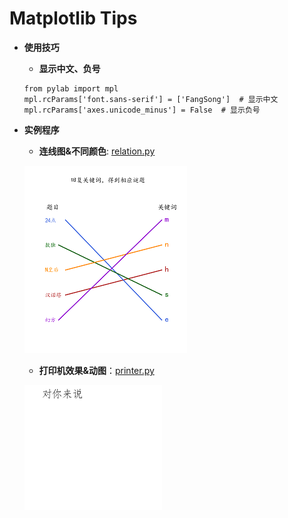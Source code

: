 # Matplotlib Tips

* **使用技巧**

   + **显示中文、负号**
    ```
    from pylab import mpl
    mpl.rcParams['font.sans-serif'] = ['FangSong']  # 显示中文
    mpl.rcParams['axes.unicode_minus'] = False  # 显示负号
    ```
       
       
         
         
    
* **实例程序**

     + **连线图&不同颜色**: [relation.py](https://github.com/Anfany/Python3-Practice/blob/master/Matplotlib/relation.py)
     
     ![image](https://github.com/Anfany/Python3-Practice/blob/master/Matplotlib/puzzle.png)
    
     + **打印机效果&动图**：[printer.py](https://github.com/Anfany/Python3-Practice/blob/master/Matplotlib/printer.py)
     
     ![image](https://github.com/Anfany/Python3-Practice/blob/master/Matplotlib/anfany.gif)


